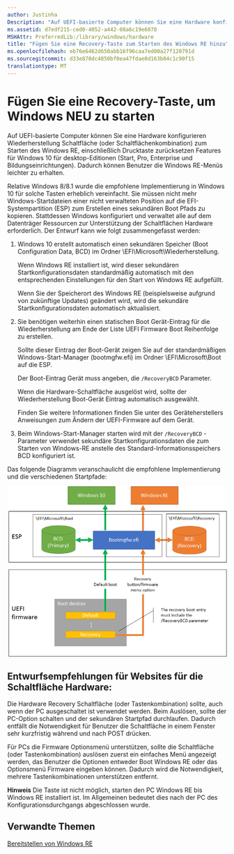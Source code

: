 ```yaml
---
author: Justinha
Description: "Auf UEFI-basierte Computer können Sie eine Hardware konfigurieren Wiederherstellung Schaltfläche (oder Schaltflächenkombination) zum Starten des Windows RE, einschließlich Drucktaste zurücksetzen Features für Windows 10 für desktop-Editionen (Start, Pro, Enterprise und Bildungseinrichtungen)."
ms.assetid: d7edf215-ced0-4052-a442-08a6c19e6078
MSHAttr: PreferredLib:/library/windows/hardware
title: "Fügen Sie eine Recovery-Taste zum Starten des Windows RE hinzu"
ms.openlocfilehash: eb76e6462d650abb16f96caa7ed00a27f120791d
ms.sourcegitcommit: d33e870dc4850bf0ea47fdae0d163b04c1c90f15
translationtype: MT
---
```

# <a name="add-a-hardware-recovery-button-to-start-windows-re"></a>Fügen Sie eine Recovery-Taste, um Windows NEU zu starten


Auf UEFI-basierte Computer können Sie eine Hardware konfigurieren Wiederherstellung Schaltfläche (oder Schaltflächenkombination) zum Starten des Windows RE, einschließlich Drucktaste zurücksetzen Features für Windows 10 für desktop-Editionen (Start, Pro, Enterprise und Bildungseinrichtungen). Dadurch können Benutzer die Windows RE-Menüs leichter zu erhalten.

Relative Windows 8/8.1 wurde die empfohlene Implementierung in Windows 10 für solche Tasten erheblich vereinfacht. Sie müssen nicht mehr Windows-Startdateien einer nicht verwalteten Position auf die EFI-Systempartition (ESP) zum Erstellen eines sekundären Boot Pfads zu kopieren. Stattdessen Windows konfiguriert und verwaltet alle auf dem Datenträger Ressourcen zur Unterstützung der Schaltflächen Hardware erforderlich. Der Entwurf kann wie folgt zusammengefasst werden:

1.  Windows 10 erstellt automatisch einen sekundären Speicher (Boot Configuration Data, BCD) im Ordner \\EFI\\Microsoft\\Wiederherstellung.

    Wenn Windows RE installiert ist, wird dieser sekundären Startkonfigurationsdaten standardmäßig automatisch mit den entsprechenden Einstellungen für den Start von Windows RE aufgefüllt.

    Wenn Sie der Speicherort des Windows RE (beispielsweise aufgrund von zukünftige Updates) geändert wird, wird die sekundäre Startkonfigurationsdaten automatisch aktualisiert.

2.  Sie benötigen weiterhin einen statischen Boot Gerät-Eintrag für die Wiederherstellung am Ende der Liste UEFI Firmware Boot Reihenfolge zu erstellen.

    Sollte dieser Eintrag der Boot-Gerät zeigen Sie auf der standardmäßigen Windows-Start-Manager (bootmgfw.efi) im Ordner \\EFI\\Microsoft\\Boot auf die ESP.

    Der Boot-Eintrag Gerät muss angeben, die `/RecoveryBCD` Parameter.

    Wenn die Hardware-Schaltfläche ausgelöst wird, sollte der Wiederherstellung Boot-Gerät Eintrag automatisch ausgewählt.

    Finden Sie weitere Informationen finden Sie unter des Geräteherstellers Anweisungen zum Ändern der UEFI-Firmware auf dem Gerät.

3.  Beim Windows-Start-Manager starten wird mit der `/RecoveryBCD` -Parameter verwendet sekundäre Startkonfigurationsdaten die zum Starten von Windows-RE anstelle des Standard-Informationsspeichers BCD konfiguriert ist.

Das folgende Diagramm veranschaulicht die empfohlene Implementierung und die verschiedenen Startpfade:

![Diagramm zum Programmkompatibilitäts-Prozess zum Firmware Schaltfläche hinzufügen](images/dep-winre-hardwarebuttonoverview.png)

## <a name="span-iddesignrecommendationsforthehardwarebuttonspanspan-iddesignrecommendationsforthehardwarebuttonspanspan-iddesignrecommendationsforthehardwarebuttonspandesign-recommendations-for-the-hardware-button"></a><span id="Design_recommendations_for_the_hardware_button_"></span><span id="design_recommendations_for_the_hardware_button_"></span><span id="DESIGN_RECOMMENDATIONS_FOR_THE_HARDWARE_BUTTON_"></span>Entwurfsempfehlungen für Websites für die Schaltfläche Hardware:


Die Hardware Recovery Schaltfläche (oder Tastenkombination) sollte, auch wenn der PC ausgeschaltet ist verwendet werden. Beim Auslösen, sollte der PC-Option schalten und der sekundären Startpfad durchlaufen. Dadurch entfällt die Notwendigkeit für Benutzer die Schaltfläche in einem Fenster sehr kurzfristig während und nach POST drücken.

Für PCs die Firmware Optionsmenü unterstützen, sollte die Schaltfläche (oder Tastenkombination) auslösen zuerst ein einfaches Menü angezeigt werden, das Benutzer die Optionen entweder Boot Windows RE oder das Optionsmenü Firmware eingeben können. Dadurch wird die Notwendigkeit, mehrere Tastenkombinationen unterstützen entfernt.

**Hinweis**  Die Taste ist nicht möglich, starten den PC Windows RE bis Windows RE installiert ist. Im Allgemeinen bedeutet dies nach der PC des Konfigurationsdurchgangs abgeschlossen wurde.

 

## <a name="span-idrelatedtopicsspanrelated-topics"></a><span id="related_topics"></span>Verwandte Themen


[Bereitstellen von Windows RE](deploy-windows-re.md)

 

 






